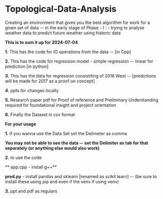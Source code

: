 # Topological-Data-Analysis

Creating an environment that gives you the best algorithm for work for a given set of data -- in the early stage of Phase - I : - trying to analyse weather data to predict future weather using historic data



**This is to sum it up for 2024-07-04**

**1.** This has the code for IO operations from the data -- [in Cpp]

**2.** This has the code for  regression model - simple regression -- linear for prediction [in python]

**3.** This has the data for regression consistiting of 2016 West -- [predictions will be made for 2017 as a proof on concept]

**4.** ppts for changes locally

**5.** Research paper pdf for Proof of reference and Preliminary Understanding required for foundational insight and project orientation

**6.** Finally the Dataset in csv format

**For your usage**

**1.** if you wanna use the Data Set set the Delimeter as comma

**You may not be able to see the data -- set the Delimiter as tab for that separately (or anything else would also work)**

**2.** to use the code

**                 app.cpp - install g++**

**pred.py** - install pandas and sklearn [renamed as scikit learn] -- (be sure to install these using pip and even if the venv if using venv)

**3.** ppt and pdf as regulars
